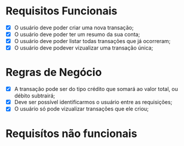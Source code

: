 # Requisitos Funcionais

- [x] O usuário deve poder criar uma nova transação;
- [x] O usuário deve poder ter um resumo da sua conta;
- [x] O usuário deve poder listar todas transações que já ocorreram;
- [x] O usuário deve podever vizualizar uma transação única;

# Regras de Negócio

- [x] A transação pode ser do tipo crédito que somará ao valor total, ou débito subtrairá;
- [x] Deve ser possível identificarmos o usuário entre as requisições;
- [x] O usuário só pode vizualizar transações que ele criou;

# Requisítos não funcionais
